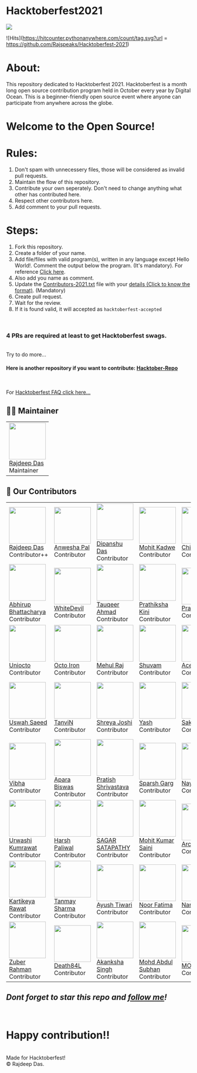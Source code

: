 # Hacktoberfest2021
<img src="https://github.com/Rajspeaks/Hacktoberfest-2021/blob/main/hacktoberfest%202021.png">
<br>

<p align="center"> 
  
  ![Hits](https://hitcounter.pythonanywhere.com/count/tag.svg?url = https://github.com/Rajspeaks/Hacktoberfest-2021) 

</p>

# About:

This repository dedicated to Hacktoberfest 2021. Hacktoberfest is a month long open source contribution program held in October every year by Digital Ocean. This is a beginner-friendly open source event where anyone can participate from anywhere across the globe.

# Welcome to the Open Source!

# Rules:

1. Don't spam with unnecessery files, those will be considered as invalid pull requests.<br>
2. Maintain the flow of this repository.<br>
3. Contribute your own seperately. Don't need to change anything what other has contributed here.<br>
4. Respect other contributors here. <br>
5. Add comment to your pull requests.<br>

# Steps:

1. Fork this repository.<br>
2. Create a folder of your name. <br>
3.  Add file/files with valid program(s), written in any language except Hello World!. Comment the output below the program. (It's mandatory). For reference <a href="https://github.com/Rajspeaks/Hacktoberfest-2021/tree/main/Rajdeep%20Das">Click here</a>. <br>
4. Also add you name as comment.<br>
5. Update the <a href="https://github.com/Rajspeaks/Hacktoberfest-2021/blob/main/Contributors-2021.md">Contributors-2021.txt</a> file with your <a href="https://github.com/Rajspeaks/Hacktoberfest-2021/blob/main/Contributor%20format.txt">details (Click to know the format)</a>. (Mandatory) <br>
6. Create pull request. <br>
7. Wait for the review. <br>
8. If it is found valid, it will accepted as <code>hacktoberfest-accepted</code> 

<br>
<h3> 4 PRs are required at least to get Hacktoberfest swags. </h3>
<br>
Try to do more...

<br>

<h4> Here is another repository if you want to contribute: <a href="https://github.com/Rajspeaks/Chrome-extension"> Hacktober-Repo </a> </h4>
<br>

For <a href="https://hacktoberfest.digitalocean.com/faq">Hacktoberfest FAQ click here... </a>
<br>


<!--## :handshake: Our Contributors
<a href="https://github.com/Rajspeaks/Hacktoberfest-2021/graphs/contributors">
  <img src="https://contrib.rocks/image?repo=Rajspeaks/Hacktoberfest-2021" />
</a>
-->


## :man_technologist: Maintainer

<table>
  <tr>
    <td> <img src="https://github.com/Rajspeaks.png?size=100" height="100px" width="100px"><br> <a href="https://github.com/Rajspeaks">Rajdeep Das</a> <br> Maintainer </td>
  </tr>
  </table>

## :handshake: Our Contributors

<table>
  <tr>
    <td> <img src="https://github.com/Rajspeaks.png?size=100" height="100px" width="100px"><br> <a href="https://github.com/Rajspeaks">Rajdeep Das</a> <br> Contributor++ </td>
    <td> <img src="https://github.com/AnweshaPal26.png?size=100" height="100px" width="100px"><br> <a href="https://github.com/AnweshaPal26">Anwesha Pal</a> <br> Contributor </td>
    <td> <img src="https://github.com/the-d3crypt3r.png?size=100" height="100px" width="100px"><br> <a href="https://github.com/the-d3crypt3r">Dipanshu Das</a> <br> Contributor </td>
    <td> <img src="https://github.com/mohitkadwe19.png?size=100" height="100px" width="100px"><br> <a href="https://github.com/mohitkadwe19"> Mohit Kadwe </a> <br> Contributor </td>
    <td> <img src="https://github.com/CHIRAGBAJAJ1011.png?size=100" height="100px" width="100px"><br> <a href="https://github.com/CHIRAGBAJAJ1011"> Chirag Bajaj </a> <br> Contributor </td>
  <td> <img src="https://github.com/khushi-0001.png?size=100" height="100px" width="100px"><br> <a href="https://github.com/khushi-0001"> Khusi </a> <br> Contributor </td>
  </tr>
  <tr>
  <td> <img src="https://github.com/AbhirupB.png?size=100" height="100px" width="100px"><br> <a href="https://github.com/AbhirupB">Abhirup <br> Bhattacharya</a> <br> Contributor </td>
  <td> <img src="https://github.com/SudoKIngpin.png?size=100" height="100px" width="100px"><br> <a href="https://github.com/SudoKIngpin">WhiteDevil</a> <br> Contributor </td>
  <td> <img src="https://github.com/TauqeerAhmad5201.png?size=100" height="100px" width="100px"><br> <a href="https://github.com/TauqeerAhmad5201">Tauqeer Ahmad</a> <br> Contributor </td>
  <td> <img src="https://github.com/pkini2002.png?size=100" height="100px" width="100px"><br> <a href="https://github.com/pkini2002"> Prathiksha Kini </a> <br> Contributor </td>
  <td> <img src="https://github.com/prachibalodia.png?size=100" height="100px" width="100px"><br> <a href="https://github.com/prachibalodia">Prachi Balodia</a> <br> Contributor </td>
  <td> <img src="https://github.com/mohitpawar530.png?size=100" height="100px" width="100px"><br> <a href="https://github.com/mohitpawar530"> Mohit Pawar </a> <br> Contributor </td>
  </tr>
  <tr>
  <td> <img src="https://github.com/uniocto.png?size=100" height="100px" width="100px"><br> <a href="https://github.com/uniocto">Uniocto</a> <br> Contributor </td>
  <td> <img src="https://github.com/octoiron.png?size=100" height="100px" width="100px"><br> <a href="https://github.com/octoiron"> Octo Iron </a> <br> Contributor </td>
  <td> <img src="https://github.com/MrM-7.png?size=100" height="100px" width="100px"><br> <a href="https://github.com/MrM-7"> Mehul Raj </a> <br> Contributor </td>
  <td> <img src="https://github.com/WHOISshuvam.png?size=100" height="100px" width="100px"><br> <a href="https://github.com/WHOISshuvam"> Shuvam </a> <br> Contributor </td>
  <td> <img src="https://github.com/Ace117MC.png?size=100" height="100px" width="100px"><br> <a href="https://github.com/Ace117MC"> Ace117MC </a> <br> Contributor </td>
  <td> <img src="https://github.com/ayushig2610.png?size=100" height="100px" width="100px"><br> <a href="https://github.com/ayushig2610"> Ayushi </a> <br> Contributor </td>
  </tr>
  <tr>
    <td> <img src="https://github.com/Uswah-Saeed.png?size=100" height="100px" width="100px"><br> <a href="https://github.com/Uswah-Saeed"> Uswah Saeed </a> <br> Contributor </td>
    <td> <img src="https://github.com/tanvinimbalkar.png?size=100" height="100px" width="100px"><br> <a href="https://github.com/tanvinimbalkar"> TanviN </a> <br> Contributor </td>
    <td> <img src="https://github.com/shreyaj1.png?size=100" height="100px" width="100px"><br> <a href="https://github.com/shreyaj1"> Shreya Joshi </a> <br> Contributor </td>
    <td> <img src="https://github.com/Yash-passi.png?size=100" height="100px" width="100px"><br> <a href="https://github.com/Yash-passi"> Yash </a> <br> Contributor </td>
    <td> <img src="https://github.com/sakshamceo.png?size=100" height="100px" width="100px"><br> <a href="https://github.com/sakshamceo"> Saksham Garg </a> <br> Contributor </td>
    <td> <img src="https://github.com/sanjaysanjel019.png?size=100" height="100px" width="100px"><br> <a href="https://github.com/sanjaysanjel019"> Sanjay Sanjel </a> <br> Contributor </td>
  </tr>
  <tr>
    <td> <img src="https://github.com/vibha-v-657.png?size=100" height="100px" width="100px"><br> <a href="https://github.com/vibha-v-657"> Vibha </a> <br> Contributor </td>
    <td> <img src="https://github.com/algo-geek.png?size=100" height="100px" width="100px"><br> <a href="https://github.com/algo-geek"> Apara Biswas </a> <br> Contributor </td>
    <td> <img src="https://github.com/PratishShrivastava.png?size=100" height="100px" width="100px"><br> <a href="https://github.com/PratishShrivastava"> Pratish Shrivastava </a> <br> Contributor </td>
    <td> <img src="https://github.com/sparsh9.png?size=100" height="100px" width="100px"><br> <a href="https://github.com/sparsh9"> Sparsh Garg </a> <br> Contributor </td>
    <td> <img src="https://github.com/nayan1xyz.png?size=100" height="100px" width="100px"><br> <a href="https://github.com/nayan1xyz"> Nayan Vishwakarma </a> <br> Contributor </td>
    <td> <img src="https://github.com/imshivam18.png?size=100" height="100px" width="100px"><br> <a href="https://github.com/imshivam18"> Shivam Chopra </a> <br> Contributor </td>
  </tr>

 <tr>
    <td> <img src="https://github.com/uru0120.png?size=100" height="100px" width="100px"><br> <a href="https://github.com/uru0120"> Urwashi Kumrawat </a> <br> Contributor </td>
    <td> <img src="https://github.com/paliwalharsh.png?size=100" height="100px" width="100px"><br> <a href="https://github.com/paliwalharsh"> Harsh Paliwal </a> <br> Contributor </td>
    <td> <img src="https://github.com/wishsagarks.png?size=100" height="100px" width="100px"><br> <a href="https://github.com/wishsagarks"> SAGAR SATAPATHY </a> <br> Contributor </td>
    <td> <img src="https://github.com/BeLimitLess.png?size=100" height="100px" width="100px"><br> <a href="https://github.com/BeLimitLess"> Mohit Kumar Saini </a> <br> Contributor </td>
    <td> <img src="https://github.com/i-archit-gupta.png?size=100" height="100px" width="100px"><br> <a href="https://github.com/i-archit-gupta"> Archit Gupta  </a> <br> Contributor </td>
    <td> <img src="https://github.com/JosephTJennings.png?size=100" height="100px" width="100px"><br> <a href="https://github.com/JosephTJennings"> Joseph Jennings   </a> <br> Contributor </td>
</tr>

<tr>

<td> <img src="https://github.com/kartikeya47.png?size=100" height="100px" width="100px"><br> <a href="https://github.com/kartikeya47"> Kartikeya Rawat </a> <br> Contributor </td>
<td> <img src="https://github.com/Tanmay-s55.png?size=100" height="100px" width="100px"><br> <a href="https://github.com/Tanmay-s55"> Tanmay Sharma </a> <br> Contributor </td>
<td> <img src="https://github.com/ayush7801.png?size=100" height="100px" width="100px"><br> <a href="https://github.com/ayush7801"> Ayush Tiwari </a> <br> Contributor </td>
<td> <img src="https://github.com/Noorfatimadev.png?size=100" height="100px" width="100px"><br> <a href="https://github.com/Noorfatimadev"> Noor Fatima </a> <br> Contributor </td>
<td> <img src="https://github.com/namx05.png?size=100" height="100px" width="100px"><br> <a href="https://github.com/namx05"> Naman Jain </a> <br> Contributor </td>
<td> <img src="https://github.com/ayushanand09.png?size=100" height="100px" width="100px"><br> <a href="https://github.com/ayushanand09"> Ayush Anand </a> <br> Contributor </td>
</tr>

<tr>
<td> <img src="https://github.com/zuberrahman.png?size=100" height="100px" width="100px"><br> <a href="https://github.com/zuberrahman"> Zuber Rahman </a> <br> Contributor </td>
<td> <img src="https://github.com/Death84L.png?size=100" height="100px" width="100px"><br> <a href="https://github.com/Death84L"> Death84L </a> <br> Contributor </td>
<td> <img src="https://github.com/akanksha57.png?size=100" height="100px" width="100px"><br> <a href="https://github.com/akanksha57"> Akanksha Singh </a> <br> Contributor </td>
<td> <img src="https://github.com/itechsubhan.png?size=100" height="100px" width="100px"><br> <a href="https://github.com/itechsubhan"> Mohd Abdul Subhan </a> <br> Contributor </td>
<td> <img src="https://github.com/MOHAMMADMODASSIR.png?size=100" height="100px" width="100px"><br> <a href="https://github.com/MOHAMMADMODASSIR"> MOHAMMADMODASSIR </a> <br> Contributor </td>
  <td> <img src="https://github.com/ItzMeAditya.png?size=100" height="100px" width="100px"><br> <a href="https://github.com/ItzMeAditya"> Aditya Singh </a> <br> Contributor </td>



</tr>

  </table>

 ## *Dont forget to star this repo and <a href="https://github.com/Rajspeaks">follow me</a>!*


<br>


# Happy contribution!!
<br>
Made for Hacktoberfest!
<br>
&copy; Rajdeep Das.
